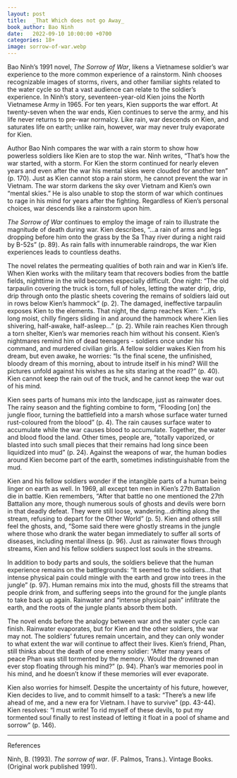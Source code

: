 ```yaml
---
layout: post
title:  _That Which does not go Away_
book_author: Bao Ninh
date:   2022-09-10 10:00:00 +0700
categories: 18+
image: sorrow-of-war.webp
---
```


Bao Ninh’s 1991 novel, _The Sorrow of War_, likens a Vietnamese soldier’s war experience to the more common experience of a rainstorm. Ninh chooses recognizable images of storms, rivers, and other familiar sights related to the water cycle so that a vast audience can relate to the soldier’s experience. In Ninh’s story, seventeen-year-old Kien joins the North Vietnamese Army in 1965. For ten years, Kien supports the war effort. At twenty-seven when the war ends, Kien continues to serve the army, and his life never returns to pre-war normalcy. Like rain, war descends on Kien, and saturates life on earth; unlike rain, however, war may never truly evaporate for Kien.

Author Bao Ninh compares the war with a rain storm to show how powerless soldiers like Kien are to stop the war. Ninh writes, “That’s how the war started, with a storm. For Kien the storm continued for nearly eleven years and even after the war his mental skies were clouded for another ten” (p. 170). Just as Kien cannot stop a rain storm, he cannot prevent the war in Vietnam. The war storm darkens the sky over Vietnam and Kien’s own “mental skies.” He is also unable to stop the storm of war which continues to rage in his mind for years after the fighting. Regardless of Kien’s personal choices, war descends like a rainstorm upon him. 

_The Sorrow of War_ continues to employ the image of rain to illustrate the magnitude of death during war. Kien describes, “...a rain of arms and legs dropping before him onto the grass by the Sa Thay river during a night raid by B-52s” (p. 89). As rain falls with innumerable raindrops, the war Kien experiences leads to countless deaths. 

The novel relates the permeating qualities of both rain and war in Kien’s life. When Kien works with the military team that recovers bodies from the battle fields, nighttime in the wild becomes especially difficult. One night: “The old tarpaulin covering the truck is torn, full of holes, letting the water drip, drip, drip through onto the plastic sheets covering the remains of soldiers laid out in rows below Kien’s hammock” (p. 2). The damaged, ineffective tarpaulin exposes Kien to the elements. That night, the damp reaches Kien: “...it’s long moist, chilly fingers sliding in and around the hammock where Kien lies shivering, half-awake, half-asleep…” (p. 2). While rain reaches Kien through a torn shelter, Kien’s war memories reach him without his consent. Kien’s nightmares remind him of dead teenagers - soldiers once under his command, and murdered civilian girls. A fellow soldier wakes Kien from his dream, but even awake, he worries: “Is the final scene, the unfinished, bloody dream of this morning, about to intrude itself in his mind? Will the pictures unfold against his wishes as he sits staring at the road?” (p. 40). Kien cannot keep the rain out of the truck, and he cannot keep the war out of his mind.

Kien sees parts of humans mix into the landscape, just as rainwater does. The rainy season and the fighting combine to form, “Flooding [on] the jungle floor, turning the battlefield into a marsh whose surface water turned rust-coloured from the blood” (p. 4). The rain causes surface water to accumulate while the war causes blood to accumulate. Together, the water and blood flood the land. Other times, people are, “totally vaporized, or blasted into such small pieces that their remains had long since been liquidized into mud” (p. 24). Against the weapons of war, the human bodies around Kien become part of the earth, sometimes indistinguishable from the mud.  

Kien and his fellow soldiers wonder if the intangible parts of a human being linger on earth as well. In 1969, all except ten men in Kien’s 27th Battalion die in battle. Kien remembers, “After that battle no one mentioned the 27th Battalion any more, though numerous souls of ghosts and devils were born in that deadly defeat. They were still loose, wandering...drifting along the stream, refusing to depart for the Other World” (p. 5). Kien and others still feel the ghosts, and, “Some said there were ghostly streams in the jungle where those who drank the water began immediately to suffer all sorts of diseases, including mental illness (p. 96). Just as rainwater flows through streams, Kien and his fellow soldiers suspect lost souls in the streams. 

In addition to body parts and souls, the soldiers believe that the human experience remains on the battlegrounds: “It seemed to the soldiers...that intense physical pain could mingle with the earth and grow into trees in the jungle” (p. 97). Human remains mix into the mud, ghosts fill the streams that people drink from, and suffering seeps into the ground for the jungle plants to take back up again. Rainwater and “intense physical pain” infiltrate the earth, and the roots of the jungle plants absorb them both.

The novel ends before the analogy between war and the water cycle can finish. Rainwater evaporates, but for Kien and the other soldiers, the war may not. The soldiers’ futures remain uncertain, and they can only wonder to what extent the war will continue to affect their lives. Kien’s friend, Phan, still thinks about the death of one enemy soldier: “After many years of peace Phan was still tormented by the memory. Would the drowned man ever stop floating through his mind?” (p. 94). Phan’s war memories pool in his mind, and he doesn’t know if these memories will ever evaporate.

Kien also worries for himself. Despite the uncertainty of his future, however, Kien decides to live, and to commit himself to a task: “There’s a new life ahead of me, and a new era for Vietnam. I have to survive” (pp. 43-44). Kien resolves: “I must write! To rid myself of these devils, to put my tormented soul finally to rest instead of letting it float in a pool of shame and sorrow” (p. 146). 

---
References

Ninh, B. (1993). _The sorrow of war_. (F. Palmos, Trans.). Vintage Books. (Original work published 1991).



